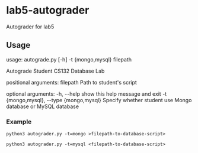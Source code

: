 # lab5-autograder
Autograder for lab5

## Usage

usage: autograde.py [-h] -t {mongo,mysql} filepath

Autograde Student CS132 Database Lab

positional arguments:
  filepath              Path to student's script

optional arguments:
  -h, --help            show this help message and exit
  -t {mongo,mysql}, --type {mongo,mysql}
                        Specify whether student use Mongo database or MySQL
                        database
 
### Example

```
python3 autograder.py -t=mongo >filepath-to-database-script>
```

```
python3 autograder.py -t=mysql <filepath-to-database-script>
```
